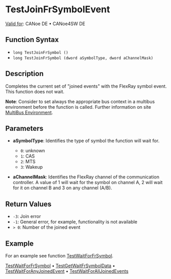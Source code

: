 # TestJoinFrSymbolEvent

[Valid for](../../../Shared/FeatureAvailability.md): CANoe DE • CANoe4SW DE

## Function Syntax

- `long TestJoinFrSymbol ()`
- `long TestJoinFrSymbol (dword aSymbolType, dword aChannelMask)`

## Description

Completes the current set of "joined events" with the FlexRay symbol event. This function does not wait.

**Note**: Consider to set always the appropriate bus context in a multibus environment before the function is called. Further information on site [MultiBus Environment](../../../Shared/CAPL/General/TestMultiBusEnvironment.md).

## Parameters

- **aSymbolType**: Identifies the type of symbol the function will wait for.
  - `0`: unknown
  - `1`: CAS
  - `2`: MTS
  - `3`: Wakeup

- **aChannelMask**: Identifies the FlexRay channel of the communication controller. A value of 1 will wait for the symbol on channel A, 2 will wait for it on channel B and 3 on any channel (A/B).

## Return Values

- `-3`: Join error
- `-1`: General error, for example, functionality is not available
- `> 0`: Number of the joined event

## Example

For an example see function [TestWaitForFrSymbol](CAPLfunctionTestWaitForFrSymbol.md).

[TestWaitForFrSymbol](CAPLfunctionTestWaitForFrSymbol.md) • [TestGetWaitFrSymbolData](CAPLfunctionTestGetWaitFrSymbolData.md) • [TestWaitForAnyJoinedEvent](CAPLfunctionTestWaitForAnyJoinedEvent.md) • [TestWaitForAllJoinedEvents](CAPLfunctionTestWaitForAllJoinedEvents.md)
